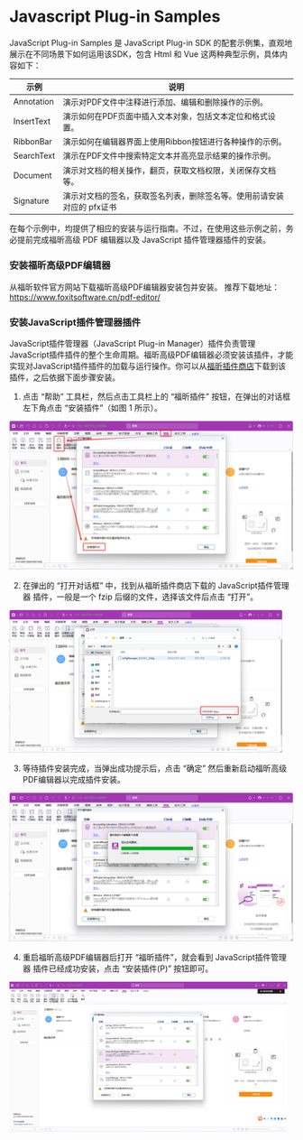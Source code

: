 # Javascript Plug-in Samples

JavaScript Plug-in Samples 是 JavaScript Plug-in SDK 的配套示例集，直观地展示在不同场景下如何运用该SDK，包含 Html 和 Vue 这两种典型示例，具体内容如下：

| 示例     | 说明                                                         |
| ---------- | ------------------------------------------------------------ |
| Annotation | 演示对PDF文件中注释进行添加、编辑和删除操作的示例。          |
| InsertText | 演示如何在PDF页面中插入文本对象，包括文本定位和格式设置。    |
| RibbonBar  | 演示如何在编辑器界面上使用Ribbon按钮进行各种操作的示例。     |
| SearchText | 演示在PDF文件中搜索特定文本并高亮显示结果的操作示例。        |
| Document   | 演示对文档的相关操作，翻页，获取文档权限，关闭保存文档等。 |
| Signature   | 演示对文档的签名，获取签名列表，删除签名等。使用前请安装对应的 pfx证书 |

在每个示例中，均提供了相应的安装与运行指南。不过，在使用这些示例之前，务必提前完成福昕高级 PDF 编辑器以及 JavaScript 插件管理器插件的安装。

### 安装福昕高级PDF编辑器

从福昕软件官方网站下载福昕高级PDF编辑器安装包并安装。
推荐下载地址：https://www.foxitsoftware.cn/pdf-editor/

### 安装JavaScript插件管理器插件

JavaScript插件管理器（JavaScript Plug-in Manager）插件负责管理JavaScript插件插件的整个生命周期。福昕高级PDF编辑器必须安装该插件，才能实现对JavaScript插件插件的加载与运行操作。你可以从[福昕插件商店](https://developers.foxitsoftware.cn/store/)下载到该插件，之后依据下面步骤安装。

1. 点击 “帮助” 工具栏，然后点击工具栏上的 “福昕插件” 按钮，在弹出的对话框左下角点击 “安装插件”（如图 1 所示）。

![图 1](./img/1.png)

2. 在弹出的 “打开对话框” 中，找到从福昕插件商店下载的 JavaScript插件管理器 插件，一般是一个 fzip 后缀的文件，选择该文件后点击 “打开”。

![图 2](./img/2.png)

3. 等待插件安装完成，当弹出成功提示后，点击 “确定” 然后重新启动福昕高级PDF编辑器以完成插件安装。

![图 3](./img/3.png)

4. 重启福昕高级PDF编辑器后打开 “福昕插件”，就会看到 JavaScript插件管理器 插件已经成功安装，点击 “安装插件(P)” 按钮即可。

![图 4](./img/4.png)
